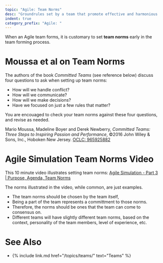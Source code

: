 ```yaml
---
topic: "Agile: Team Norms"
desc: "Groundrules set by a team that promote effective and harmonious teamwork and productivty"
indent: true
category_prefix: "Agile: "
---
```


When an Agile team forms, it is customary to set **team norms** early in the team forming process.

# Moussa et al on Team Norms

The authors of the book <i>Committed Teams</i> (see reference below) discuss four questions to ask when setting up team norms:
* How will we handle conflict?
* How will we communicate?
* How will we make decisions?
* Have we focused on just a few rules that matter?

You are encouaged to check your team norms against these four questions, and revise as needed.

Mario Moussa, Madeline Boyer and Derek Newberry, <i>Committed Teams: Three Steps to Inspiring Passion and Performance</i>, &copy;2016 John Wiley & Sons, Inc., Hoboken New Jersey. [OCLC: 965925882](https://www.worldcat.org/title/committed-teams-three-steps-to-inspiring-passion-and-performance/oclc/965925882&referer=brief_results)

# Agile Simulation Team Norms Video

This 10 minute video 
illustrates setting team norms: [Agile Simulation - Part 3 | Purpose, Agenda, Team Norms](https://youtu.be/DcpyeafBkfQ)

The norms illustrated in the video, while common, are just examples.   

* The team norms should be chosen by the team itself, 
* Being a part of the team represents a committment to those norms.   
* Therefore, the norms should be ones that the team can come to consensus on.    
* Different teams will have slightly different team norms, based on the context, personality of the team members, level of experience, etc.

# See Also

* {% include link.md href="/topics/teams/" text="Teams" %}
